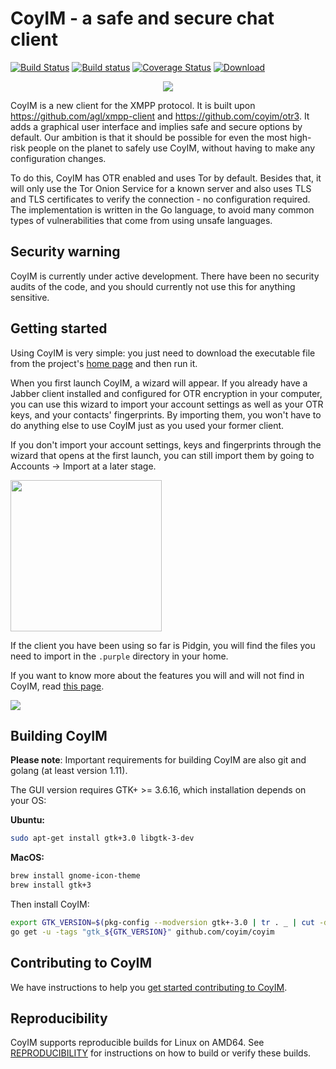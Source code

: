 # CoyIM - a safe and secure chat client

[![Build Status](https://travis-ci.org/coyim/coyim.svg?branch=master)](https://travis-ci.org/coyim/coyim)
[![Build status](https://ci.appveyor.com/api/projects/status/8jnqn0ocms99hr5v?svg=true)](https://ci.appveyor.com/project/olabini/coyim)
[![Coverage Status](https://coveralls.io/repos/coyim/coyim/badge.svg?branch=master&service=github)](https://coveralls.io/github/coyim/coyim?branch=master)
[![Download](https://api.bintray.com/packages/coyim/coyim-bin/coyim-bin/images/download.svg)](https://bintray.com/coyim/coyim-bin/coyim-bin/_latestVersion#files)

<p align="center">
  <img src="build/mac-bundle/coy.iconset/icon_256x256.png">
</p>

CoyIM is a new client for the XMPP protocol. It is built upon
https://github.com/agl/xmpp-client and https://github.com/coyim/otr3. It adds a
graphical user interface and implies safe and secure options by default. Our
ambition is that it should be possible for even the most high-risk people on the
planet to safely use CoyIM, without having to make any configuration changes.

To do this, CoyIM has OTR enabled and uses Tor by default. Besides that, it will
only use the Tor Onion Service for a known server and also uses TLS and TLS
certificates to verify the connection - no configuration required. The
implementation is written in the Go language, to avoid many common types of
vulnerabilities that come from using unsafe languages.

## Security warning

CoyIM is currently under active development. There have been no security audits
of the code, and you should currently not use this for anything sensitive.

## Getting started

Using CoyIM is very simple: you just need to download the executable file from
the project's [home page](https://coy.im/) and then run it.

When you first launch CoyIM, a wizard will appear. If you already have a Jabber
client installed and configured for OTR encryption in your computer, you can use
this wizard to import your account settings as well as your OTR keys, and your
contacts' fingerprints. By importing them, you won't have to do anything else to
use CoyIM just as you used your former client.

If you don't import your account settings, keys and fingerprints through the
wizard that opens at the first launch, you can still import them by going to
Accounts -> Import at a later stage.

<p align="left">
  <img src="images/wizard.png" height="242" width="242">
</p>

If the client you have been using so far is Pidgin, you will find the files you
need to import in the `.purple` directory in your home.

If you want to know more about the features you will and will not find in CoyIM,
read [this page](https://coy.im/what-is-coyim/).

<p align="left">
  <img src="images/main_window.png">
</p>

## Building CoyIM

**Please note**: Important requirements for building CoyIM are also git and
golang (at least version 1.11).

The GUI version requires GTK+ >= 3.6.16, which installation depends on your OS:

**Ubuntu:**

```sh
sudo apt-get install gtk+3.0 libgtk-3-dev
```

**MacOS:**

```sh
brew install gnome-icon-theme
brew install gtk+3
```

Then install CoyIM:

```sh
export GTK_VERSION=$(pkg-config --modversion gtk+-3.0 | tr . _ | cut -d '_' -f 1-2)
go get -u -tags "gtk_${GTK_VERSION}" github.com/coyim/coyim
```

## Contributing to CoyIM

We have instructions to help
you [get started contributing to CoyIM](CONTRIBUTING.md).

## Reproducibility

CoyIM supports reproducible builds for Linux on AMD64.
See [REPRODUCIBILITY](REPRODUCIBILITY.md) for instructions on how to build or
verify these builds.
